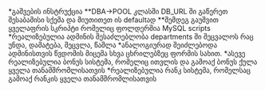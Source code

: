 *გაშვების ინსტრუქცია
	**DBA->POOL  კლასში DB_URL ში გაწერეთ შესაბამისი სქემა და მიუთითეთ ის defaultად
	**შემდეგ გაუშვით ყველაფრის სკრიპტი რომელიც ფოლდერშია MySQL scripts
*რეალიზებულია ადმინის შესაძლებლობა departments ში შეცვალოს რაც უნდა, დამატება, შეცვლა, წაშლა
*ანალოგიურად შეიძლებოდა ადმინისთვის წვდომის მიცემა სხვა ცხრილებზეც ფორმის სახით.
*ასევე რეალიზებულია ბონუს სისტემა, რომელიც ითვლის და გამოაქ ბონუს ქულა ყველა თანამშრომლისათვის
*რეალიზებულია რანკ სისტემა, რომელსაც გამოაქ რანკის ყველა თანამშრომლისათვის